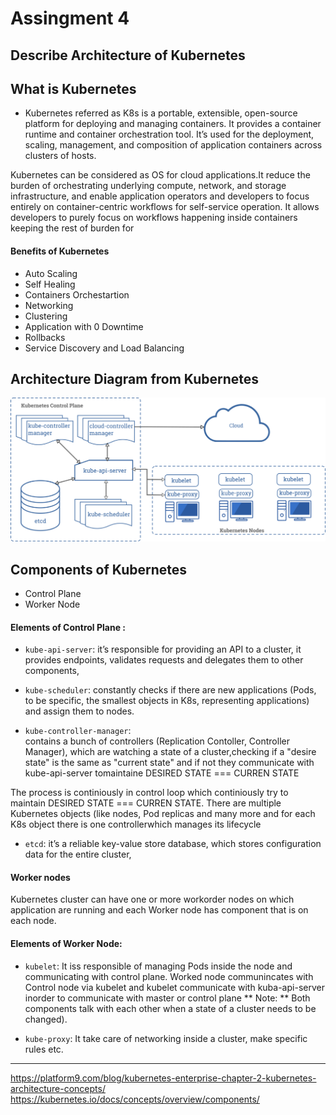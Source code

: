 # Assingment 4

## Describe Architecture of Kubernetes

## What is Kubernetes
- Kubernetes referred as K8s is a portable, extensible, open-source platform for deploying and managing containers.
 It provides a container runtime and container orchestration tool. It’s used for the deployment, scaling, management, and composition of application containers across clusters of hosts.

 Kubernetes can be considered as OS for cloud applications.It reduce the burden of orchestrating underlying compute, network, and storage infrastructure, and enable application operators and developers to focus entirely on container-centric workflows for self-service operation. It allows developers to purely focus on workflows happening
 inside containers keeping the rest of burden for 


 #### Benefits of Kubernetes
 - Auto Scaling
 - Self Healing
 - Containers Orchestartion
 - Networking
 - Clustering
 - Application with 0 Downtime
 - Rollbacks
 - Service Discovery and Load Balancing

## Architecture Diagram from Kubernetes
![image](https://github.com/khizerrehan92/dice-analytics-khizerrehan/blob/assignment-4/images/kubernetes-architecture.png)

## Components of Kubernetes
- Control Plane
- Worker Node


#### Elements of Control Plane :
- `kube-api-server`: 
it’s responsible for providing an API to a cluster, it provides endpoints, validates requests and delegates them to other components,

- `kube-scheduler`:
 constantly checks if there are new applications (Pods, to be specific, the smallest objects in K8s, representing applications) and assign them to nodes.

- `kube-controller-manager`:  
contains a bunch of controllers (Replication Contoller, Controller Manager), which are watching a state of a cluster,checking if a "desire state" is the same as "current state" and if not they communicate with kube-api-server tomaintaine DESIRED STATE === CURREN STATE 

The process is continiously in control loop which continiously try to maintain DESIRED STATE === CURREN STATE. There
are multiple Kubernetes objects (like nodes, Pod replicas and many more and for each K8s object there is one controllerwhich manages its lifecycle

- `etcd`:
it’s a reliable key-value store database, which stores configuration data for the entire cluster,

#### Worker nodes
Kubernetes cluster can have one or more workorder nodes on which application are running and each Worker node has
component that is on each node.

#### Elements of Worker Node:
- `kubelet`: 
It iss responsible of managing Pods inside the node and communicating with control plane. Worked node communincates with Control node via kubelet and kubelet communicate with kuba-api-server inorder to communicate with master or control plane
** Note: ** Both components talk with each other when a state of a cluster needs to be changed).

- `kube-proxy`: 
It take care of networking inside a cluster, make specific rules etc.

---

https://platform9.com/blog/kubernetes-enterprise-chapter-2-kubernetes-architecture-concepts/
https://kubernetes.io/docs/concepts/overview/components/